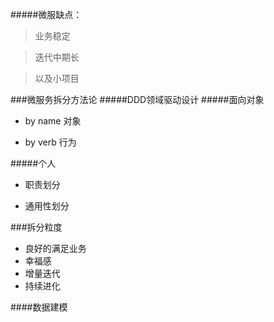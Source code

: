 #####微服缺点：
> 业务稳定

> 迭代中期长

> 以及小项目

###微服务拆分方法论
#####DDD领域驱动设计
#####面向对象
* by name 对象



+ by verb 行为


#####个人
* 职责划分
- 通用性划分

###拆分粒度

* 良好的满足业务
* 幸福感
* 增量迭代
* 持续进化

####数据建模
